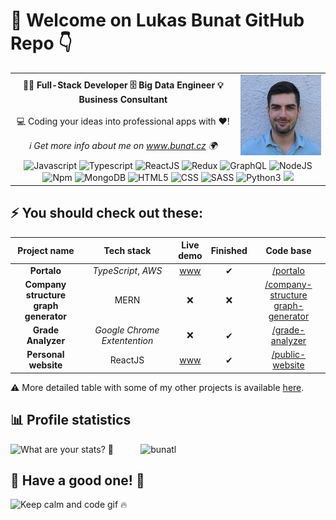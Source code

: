 # 👋  Welcome on Lukas Bunat GitHub Repo 👇
<!-- ------------------------------------------------------------------------------------------ -->
<table>
 <tr>
    <td align="middle"><b>👨‍💻 Full-Stack Developer 🗄️ Big Data Engineer 💡 Business Consultant</b></td>
    <td rowspan="3" align="middle">
    <img src="./profilePicture.jpg" alt="avatar" width="200"/>
</td>
 </tr>
 <tr>
    <td align="middle">💻 Coding your ideas into professional apps with ❤️!</td>
 </tr>
 <tr>
    <td align="middle"><i>ℹ Get more info about me on <a href="https://bunat.cz">www.bunat.cz</a> 🌍</i></td>
 </tr>
 <tr>
  <td colspan="2" align="middle">
   <img src="https://img.icons8.com/color/48/000000/javascript.png" alt="Javascript" />
   <img src="https://img.icons8.com/color/48/000000/typescript.png" alt="Typescript" />
   <img src="https://img.icons8.com/plasticine/48/000000/react.png" alt="ReactJS" />
   <img src="https://img.icons8.com/color/48/000000/redux.png" alt="Redux" />
   <img src="https://img.icons8.com/color/48/000000/graphql.png" alt="GraphQL" />
   <img src="https://img.icons8.com/color/48/000000/nodejs.png" alt="NodeJS" />
   <img src="https://img.icons8.com/color/48/000000/npm.png" alt="Npm" />
   <img src="https://img.icons8.com/color/48/000000/mongodb.png" alt="MongoDB" />
   <img src="https://img.icons8.com/color/48/000000/html-5--v1.png" alt="HTML5" />
   <img src="https://img.icons8.com/color/48/000000/css3.png" alt="CSS" />
   <img src="https://img.icons8.com/color/48/000000/sass.png" alt="SASS" />
   <img src="https://img.icons8.com/color/48/000000/python.png" alt="Python3" />
   <img src="https://img.icons8.com/color/48/000000/nginx.png" atl="Nginx" />
  </td>
 </tr>
</table>

## ⚡ You should check out these:

| Project name | Tech stack | Live<br>demo | Finished | Code base |
|:-:|:-:|:-:|:-:|:-:|
| **Portalo** |*TypeScript*, *AWS* | [www][portalo_www] | ✔ | [/portalo][portalo_git]
| **Company structure<br>graph generator** | MERN | ❌ | ❌ | [/company-structure<br>graph-generator][pp2b] |
| **Grade Analyzer** | *Google Chrome Extentention* | ❌ | ✔ | [/grade-analyzer][vse_git] |
| **Personal website** | ReactJS | [www][pp3a] | ✔ | [/public-website][pp3b] |

⚠ More detailed table with some of my other projects is available <a href="https://github.com/bunatl/bunatl/blob/master/react101.md" target="_blank">here</a>.

[portalo_www]: https://portalo.bunat.cz/
[portalo_git]: https://github.com/bunatl/portalo/

[vse_www]: https://github.com/bunatl/gradeGrapher
[vse_git]: https://github.com/bunatl/gradeGrapher

[pp2b]: https://github.com/bunatl/CompanyOwenershipGrapher

[pp3a]: https://react.bunat.cz/
[pp3b]: https://github.com/bunatl/public-website

<!--
## 🕓 At the moment
|🔧 **Working on**|🌱 **Learning**|📝 **To do list**|
|:----------------:|:-------------:|:----------------:|
| Refactoring projects | React Native | Contribute more on <br> Github and StackOweflow |
| Personal website content | Electron | Build own projects and content |
-->

## 📊 Profile statistics
<p>
<img src="https://github-readme-stats.vercel.app/api?username=bunatl&hide=prs&hide_rank=true&count_private=true&show_icons=true&theme=dark" alt="What are your stats? 👀"></img>
&nbsp; 
&nbsp; 
&nbsp; 
&nbsp; 
&nbsp; 
<img src="https://github-readme-stats.vercel.app/api/top-langs/?username=bunatl&layout=compact&theme=dark&langs_count=4" alt="bunatl" />
</p>


## 🤗 Have a good one! 🤙
![Keep calm and code gif 🔥](https://media.giphy.com/media/13HgwGsXF0aiGY/giphy.gif "Keep calm and code 🔥")

<!-- ✔️,🔘 -->

